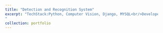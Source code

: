 ```yaml
---
title: "Detection and Recognition System"
excerpt: "TechStack:Python, Computer Vision, Django, MYSQL<br/>Developed system for object detection and recognition based on its color, shape or texture.<br/>Recognition of object was achieved by keeping that object in front of the frame of camera by using the Local Binary Pattern Histogram algorithm.<br/>
"
collection: portfolio
---
```


